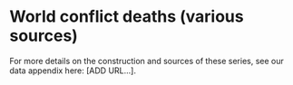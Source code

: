 # World conflict deaths (various sources)

For more details on the construction and sources of these series, see our data appendix here: [ADD URL...].
